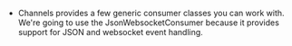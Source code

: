 * Channels provides a few generic consumer classes you can work with. We're going to use the JsonWebsocketConsumer because it provides support for JSON and websocket event handling.

